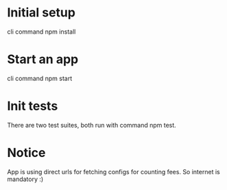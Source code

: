 # Initial setup

cli command npm install

# Start an app

cli command npm start

# Init tests

There are two test suites, both run with command npm test.

# Notice

App is using direct urls for fetching configs for counting fees.
So internet is mandatory :)
